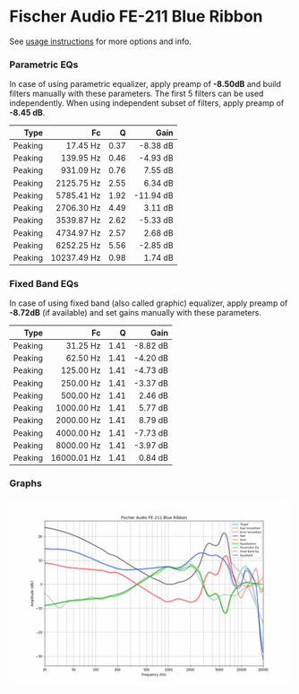 # Fischer Audio FE-211 Blue Ribbon
See [usage instructions](https://github.com/jaakkopasanen/AutoEq#usage) for more options and info.

### Parametric EQs
In case of using parametric equalizer, apply preamp of **-8.50dB** and build filters manually
with these parameters. The first 5 filters can be used independently.
When using independent subset of filters, apply preamp of **-8.45 dB**.

| Type    | Fc          |    Q | Gain      |
|--------:|------------:|-----:|----------:|
| Peaking | 17.45 Hz    | 0.37 | -8.38 dB  |
| Peaking | 139.95 Hz   | 0.46 | -4.93 dB  |
| Peaking | 931.09 Hz   | 0.76 | 7.55 dB   |
| Peaking | 2125.75 Hz  | 2.55 | 6.34 dB   |
| Peaking | 5785.41 Hz  | 1.92 | -11.94 dB |
| Peaking | 2706.30 Hz  | 4.49 | 3.11 dB   |
| Peaking | 3539.87 Hz  | 2.62 | -5.33 dB  |
| Peaking | 4734.97 Hz  | 2.57 | 2.68 dB   |
| Peaking | 6252.25 Hz  | 5.56 | -2.85 dB  |
| Peaking | 10237.49 Hz | 0.98 | 1.74 dB   |

### Fixed Band EQs
In case of using fixed band (also called graphic) equalizer, apply preamp of **-8.72dB**
(if available) and set gains manually with these parameters.

| Type    | Fc          |    Q | Gain     |
|--------:|------------:|-----:|---------:|
| Peaking | 31.25 Hz    | 1.41 | -8.82 dB |
| Peaking | 62.50 Hz    | 1.41 | -4.20 dB |
| Peaking | 125.00 Hz   | 1.41 | -4.73 dB |
| Peaking | 250.00 Hz   | 1.41 | -3.37 dB |
| Peaking | 500.00 Hz   | 1.41 | 2.46 dB  |
| Peaking | 1000.00 Hz  | 1.41 | 5.77 dB  |
| Peaking | 2000.00 Hz  | 1.41 | 8.79 dB  |
| Peaking | 4000.00 Hz  | 1.41 | -7.73 dB |
| Peaking | 8000.00 Hz  | 1.41 | -3.97 dB |
| Peaking | 16000.01 Hz | 1.41 | 0.84 dB  |

### Graphs
![](./Fischer%20Audio%20FE-211%20Blue%20Ribbon.png)